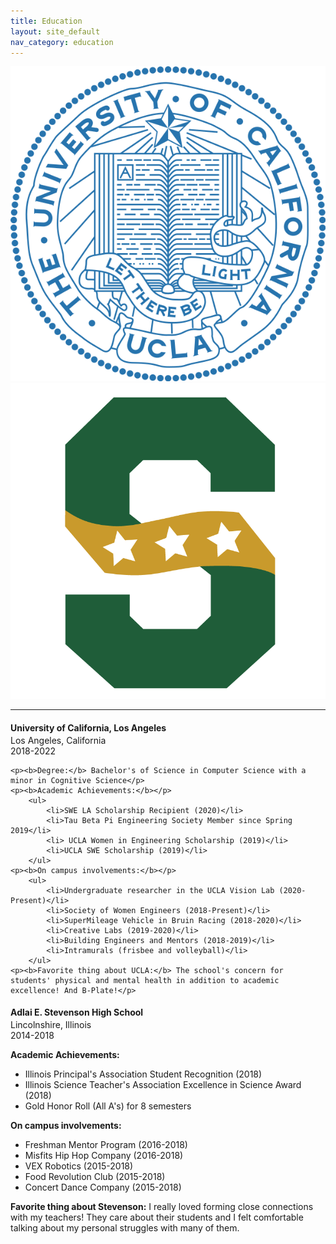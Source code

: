 ```yaml
---
title: Education
layout: site_default
nav_category: education
---
```

<div>
	<div class="centered_row">
		<div id="ucla_seal" class="seal_div active_ed" onclick="show_ucla()">
			<img src="assets/images/education/ucla_seal.png" alt="UCLA seal" class="images full">
		</div>
		<div id="shs_seal" class="seal_div" onclick="show_shs()">
			<img src="assets/images/education/shs_logo.png" alt="SHS logo" class="images full">
		</div>
	</div>
	<script>
		function show_ucla()
		{
			document.getElementById("ucla_ed").style.display = "block";
			document.getElementById("ucla_seal").classList.add("active_ed");
			document.getElementById("shs_ed").style.display = "none";
			document.getElementById("shs_seal").classList.remove("active_ed");
		}
		function show_shs()
		{
			document.getElementById("ucla_ed").style.display = "none";
			document.getElementById("ucla_seal").classList.remove("active_ed");
			document.getElementById("shs_ed").style.display = "block";
			document.getElementById("shs_seal").classList.add("active_ed");
		}
	</script>
</div>
<hr>
<div id="ucla_ed">
	<h4 style="margin-bottom: 3px">University of California, Los Angeles</h4>
	<p style="margin-top:0px; margin-bottom:0px">Los Angeles, California</p>
	<p style="margin-top:0px">2018-2022</p>

	<p><b>Degree:</b> Bachelor's of Science in Computer Science with a minor in Cognitive Science</p>
	<p><b>Academic Achievements:</b></p>
		<ul>
			<li>SWE LA Scholarship Recipient (2020)</li>
			<li>Tau Beta Pi Engineering Society Member since Spring 2019</li>
			<li> UCLA Women in Engineering Scholarship (2019)</li>
			<li>UCLA SWE Scholarship (2019)</li>
		</ul>
	<p><b>On campus involvements:</b></p>
		<ul>
			<li>Undergraduate researcher in the UCLA Vision Lab (2020-Present)</li>
			<li>Society of Women Engineers (2018-Present)</li>
			<li>SuperMileage Vehicle in Bruin Racing (2018-2020)</li>
			<li>Creative Labs (2019-2020)</li>
			<li>Building Engineers and Mentors (2018-2019)</li>
			<li>Intramurals (frisbee and volleyball)</li>
		</ul>
	<p><b>Favorite thing about UCLA:</b> The school's concern for students' physical and mental health in addition to academic excellence! And B-Plate!</p>
</div>
<div id="shs_ed">
	<h4 style="margin-bottom: 3px">Adlai E. Stevenson High School</h4>
	<p style="margin-top:0px; margin-bottom:0px">Lincolnshire, Illinois</p>
	<p style="margin-top:0px">2014-2018</p>
	<p><b>Academic Achievements:</b></p>
		<ul>
			<li>Illinois Principal's Association Student Recognition (2018)</li>
			<li>Illinois Science Teacher's Association Excellence in Science Award (2018)</li>
			<li>Gold Honor Roll (All A's) for 8 semesters</li>
		</ul>
	<p><b>On campus involvements:</b></p>
		<ul>
			<li>Freshman Mentor Program (2016-2018)</li>
			<li>Misfits Hip Hop Company (2016-2018)</li>
			<li>VEX Robotics (2015-2018)</li>
			<li>Food Revolution Club (2015-2018)</li>
			<li>Concert Dance Company (2015-2018)</li>
		</ul>
	<p><b>Favorite thing about Stevenson:</b> I really loved forming close connections with my teachers! They care about their students and I felt comfortable talking about my personal struggles with many of them.</p>
</div>